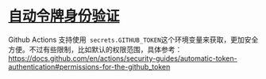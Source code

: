 # [自动令牌身份验证](https://github.com/shyn/shyn.github.io/issues/3)

Github Actions 支持使用` secrets.GITHUB_TOKEN`这个环境变量来获取，更加安全方便。不过有些限制，比如默认的权限范围，具体参考：https://docs.github.com/en/actions/security-guides/automatic-token-authentication#permissions-for-the-github_token
